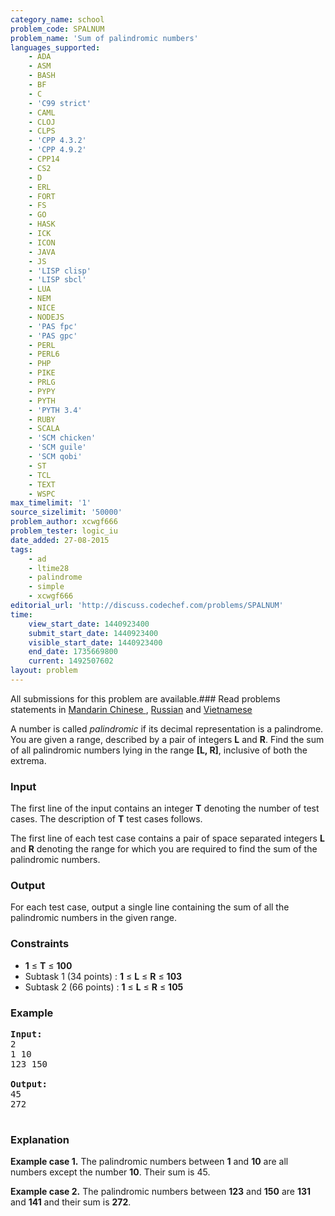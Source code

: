 ```yaml
---
category_name: school
problem_code: SPALNUM
problem_name: 'Sum of palindromic numbers'
languages_supported:
    - ADA
    - ASM
    - BASH
    - BF
    - C
    - 'C99 strict'
    - CAML
    - CLOJ
    - CLPS
    - 'CPP 4.3.2'
    - 'CPP 4.9.2'
    - CPP14
    - CS2
    - D
    - ERL
    - FORT
    - FS
    - GO
    - HASK
    - ICK
    - ICON
    - JAVA
    - JS
    - 'LISP clisp'
    - 'LISP sbcl'
    - LUA
    - NEM
    - NICE
    - NODEJS
    - 'PAS fpc'
    - 'PAS gpc'
    - PERL
    - PERL6
    - PHP
    - PIKE
    - PRLG
    - PYPY
    - PYTH
    - 'PYTH 3.4'
    - RUBY
    - SCALA
    - 'SCM chicken'
    - 'SCM guile'
    - 'SCM qobi'
    - ST
    - TCL
    - TEXT
    - WSPC
max_timelimit: '1'
source_sizelimit: '50000'
problem_author: xcwgf666
problem_tester: logic_iu
date_added: 27-08-2015
tags:
    - ad
    - ltime28
    - palindrome
    - simple
    - xcwgf666
editorial_url: 'http://discuss.codechef.com/problems/SPALNUM'
time:
    view_start_date: 1440923400
    submit_start_date: 1440923400
    visible_start_date: 1440923400
    end_date: 1735669800
    current: 1492507602
layout: problem
---
```

All submissions for this problem are available.###  Read problems statements in [Mandarin Chinese ](http://www.codechef.com/download/translated/LTIME28/mandarin/SPALNUM.pdf) , [Russian](http://www.codechef.com/download/translated/LTIME28/russian/SPALNUM.pdf) and [Vietnamese](http://www.codechef.com/download/translated/LTIME28/vietnamese/SPALNUM.pdf)

A number is called *palindromic* if its decimal representation is a palindrome. You are given a range, described by a pair of integers **L** and **R**. Find the sum of all palindromic numbers lying in the range **\[L, R\]**, inclusive of both the extrema.

### Input

The first line of the input contains an integer **T** denoting the number of test cases. The description of **T** test cases follows.

The first line of each test case contains a pair of space separated integers **L** and **R** denoting the range for which you are required to find the sum of the palindromic numbers.

### Output

For each test case, output a single line containing the sum of all the palindromic numbers in the given range.

### Constraints

- **1** ≤ **T** ≤ **100**
- Subtask 1 (34 points) : **1** ≤ **L** ≤ **R** ≤ **103**
- Subtask 2 (66 points) : **1** ≤ **L** ≤ **R** ≤ **105**

### Example

<pre><b>Input:</b>
<tt>2
1 10
123 150</tt>

<b>Output:</b>
<tt>45
272</tt>

</pre>
### Explanation

**Example case 1.** The palindromic numbers between **1** and **10** are all numbers except the number **10**. Their sum is 45.

**Example case 2.** The palindromic numbers between **123** and **150** are **131** and **141** and their sum is **272**.
